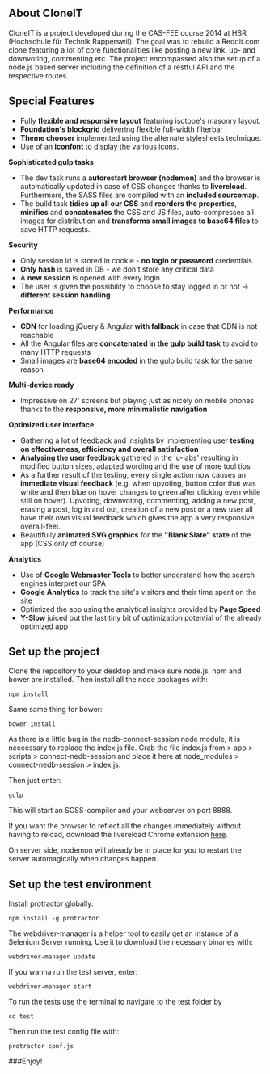 **About CloneIT**
--
CloneIT is a project developed during the CAS-FEE course 2014 at HSR (Hochschule für Technik Rapperswil). The goal was to rebuild a Reddit.com clone featuring a lot of core functionalities like posting a new link, up- and downvoting, commenting etc. The project encompassed also the setup of a node.js based server including the definition of a restful API and the respective routes. 


**Special Features**
--
 * Fully __flexible and responsive layout__  featuring isotope's masonry layout.
 * **Foundation's blockgrid** delivering flexible full-width filterbar .
 * __Theme chooser__ implemented using the alternate stylesheets technique.
 * Use of an **iconfont** to display the various icons.


**Sophisticated gulp tasks**

 * The dev task runs a **autorestart browser (nodemon)** and the browser is automatically updated in case of CSS changes thanks to **livereload**. Furthermore, the SASS files are compiled with an **included sourcemap**.
 * The build task **tidies up all our CSS** and **reorders the properties**, **minifies** and **concatenates** the CSS and JS files, auto-compresses all images for distribution and **transforms small images to base64 files** to save HTTP requests.

**Security**

 * Only session id is stored in cookie - **no login or password** credentials
 * **Only hash** is saved in DB - we don't store any critical data    
 * A **new session** is opened with every login
 * The user is given the possibility to choose to stay logged in or not -> **different session handling**

**Performance**

 * **CDN** for loading jQuery & Angular **with fallback** in case that CDN is not reachable
 * All the Angular files are **concatenated in the gulp build task** to avoid to many HTTP requests
 * Small images are **base64 encoded** in the gulp build task for the same reason

**Multi-device ready**

 * Impressive on 27' screens but playing just as nicely on mobile phones thanks to the **responsive, more minimalistic navigation**
 
**Optimized user interface**
 
 * Gathering a lot of feedback and insights by implementing user **testing on effectiveness, efficiency and overall satisfaction**
 * **Analysing the user feedback** gathered in the 'u-labs' resulting in modified button sizes, adapted wording and the use of more tool tips
 * As a further result of the testing, every single action now causes an **immediate visual feedback** (e.g. when upvoting, button color that was white and then blue on hover changes to green after clicking even while still on hover). Upvoting, downvoting, commenting, adding a new post, erasing a post, log in and out, creation of a new post or a new user all have their own visual feedback which gives the app a very responsive overall-feel.
 * Beautifully **animated SVG graphics** for the **"Blank Slate" state** of the app (CSS only of course)
 
**Analytics**

 * Use of **Google Webmaster Tools** to better understand how the search engines interpret our SPA
 * **Google Analytics** to track the site's visitors and their time spent on the site
 * Optimized the app using the analytical insights provided by **Page Speed** 
 * **Y-Slow** juiced out the last tiny bit of optimization potential of the already optimized app


**Set up the project**
--

Clone the repository to your desktop and make sure node.js, npm and bower are installed. Then install all the node packages with:
```
npm install
```
Same same thing for bower:
```
bower install
```

As there is a little bug in the nedb-connect-session node module, it is neccessary to replace the index.js file. Grab the file index.js from > app > scripts > connect-nedb-session and place it here at node_modules > connect-nedb-session > index.js.

Then just enter:
```
gulp 
```    
This will start an SCSS-compiler and your webserver on port 8888.

If you want the browser to reflect all the changes immediately without having to reload, download the livereload Chrome extension [here](https://chrome.google.com/webstore/detail/livereload/jnihajbhpnppcggbcgedagnkighmdlei?hl=en). 

On server side, nodemon will already be in place for you to restart the server automagically when changes happen.


**Set up the test environment**
-- 
Install protractor globally:
``` 
npm install -g protractor
```
The webdriver-manager is a helper tool to easily get an instance of a Selenium Server running. Use it to download the necessary binaries with:
``` 
webdriver-manager update
```
If you wanna run the test server, enter:
``` 
webdriver-manager start
```
To run the tests use the terminal to navigate to the test folder by

```
cd test
```
 
Then run the test config file with:

```
protractor conf.js
```


###Enjoy!

